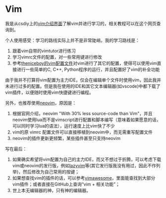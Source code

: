# Vim

我是从csdiy上的[vim介绍界面](https://csdiy.wiki/%E5%BF%85%E5%AD%A6%E5%B7%A5%E5%85%B7/Vim/)了解vim并进行学习的，相关教程可以在这个网页查询到。

个人使用感受：学习的路线实际上并不是非常陡峭。我的学习路线是：

1. 跟着vim自带的vimtutor进行练习
2. 学习vimrc文件的配置，对一些常用键进行修改
3. 参考[theniceboy的vim配置文件](https://github.com/theniceboy/.vim)对vim进行了其它的配置，使得可以使用vim直接进行一些简单的C, C++, Python程序的运行，并且配置好了vim的补全功能

由于我并不打算将vim配置为主力IDE，仅会在编辑单个文件时使用vim，因此我并未进行过多的配置。但是我在使用的IDE和其它文本编辑器(如vscode)中都下载了vim插件，以便随时使用vim快捷键进行编程。

另外，也推荐使用[neovim](https://neovim.io/)，原因是：

1. 根据官网介绍，neovim "With 30% less source-code than Vim"，并且neovim使用lua而不是vimscript进行配置和脚本编写（意味着如果愿意的话，可以同时学习lua的语法），运行速度上比vim快了不少
2. vim的原 vimrc 配置文件可以直接移植到neovim中，而无需重写配置文件
3. neovim的插件更新更频繁，某些插件甚至只支持neovim

写在最后：

1. 如果确实希望将vim配置为自己的主力IDE，而又不想过于折腾，可以考虑下载vim或neovim的发行版，例如[lazyvim](https://www.lazyvim.org/)等(其它发行版我没有用过，因此不作列举)，然后修改为自己常用的按键；
2. 如果想查找vim的插件的话，可以参考[vimawesome](https://vimawesome.com/)，里面能查找到大部分vim插件；或者直接在GitHub上查询“vim + 相关功能”；
3. 世上本无编辑器的神，只有神的编辑器。
